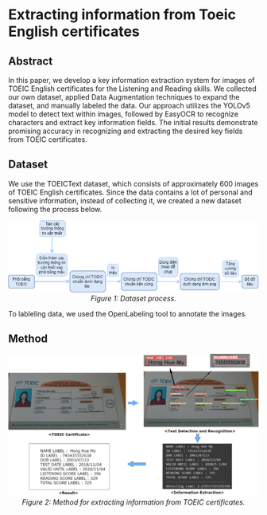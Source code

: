 # Extracting information from Toeic English certificates

## Abstract
In this paper, we develop a key information extraction system for images of TOEIC English certificates for the Listening and Reading skills. We collected our own dataset, applied Data Augmentation techniques to expand the dataset, and manually labeled the data. Our approach utilizes the YOLOv5 model to detect text within images, followed by EasyOCR to recognize characters and extract key information fields. The initial results demonstrate promising accuracy in recognizing and extracting the desired key fields from TOEIC certificates.

## Dataset
We use the TOEICText dataset, which consists of approximately 600 images of TOEIC English certificates. Since the data contains a lot of personal and sensitive information, instead of collecting it, we created a new dataset following the process below.

<p align="center">
  <img width="600" src="https://github.com/QuocAn55/EXTRACTING-INFORMATION-FROM-TOEIC-ENGLISH-CERTIFICATES/blob/main/Images/Build_dataset.png?raw=true" alt="Build_dataset">
  <br>
  <em>Figure 1: Dataset process.</em>
</p>

To lableling data, we used the OpenLabeling tool to annotate the images.

## Method
<p align="center">
  <img width="600" src="https://github.com/QuocAn55/EXTRACTING-INFORMATION-FROM-TOEIC-ENGLISH-CERTIFICATES/blob/main/Images/Method.png?raw=true" alt="Method">
  <br>
  <em>Figure 2: Method for extracting information from TOEIC certificates.</em>
</p>


